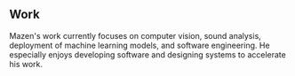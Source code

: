 ## Work

Mazen's work currently focuses on computer vision, sound analysis, deployment of machine learning models, and software engineering. He especially enjoys developing software and designing systems to accelerate his work.